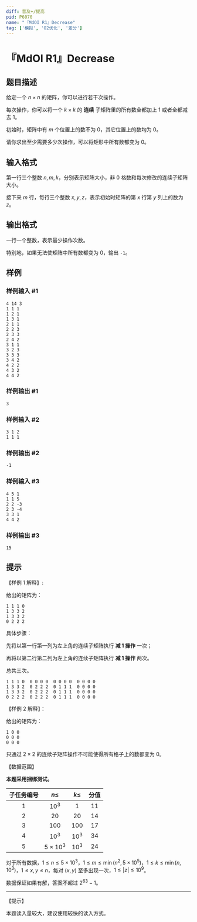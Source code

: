 ```yaml
---
diff: 普及+/提高
pid: P6070
name: "『MdOI R1』Decrease"
tag: ['模拟', 'O2优化', '差分']
---
```

# 『MdOI R1』Decrease
## 题目描述

给定一个 $n \times n$ 的矩阵，你可以进行若干次操作。

每次操作，你可以将一个 $k \times k$ 的 **连续** 子矩阵里的所有数全都加上 $1$ 或者全都减去 $1$。

初始时，矩阵中有 $m$ 个位置上的数不为 $0$，其它位置上的数均为 $0$。

请你求出至少需要多少次操作，可以将矩形中所有数都变为 $0$。
## 输入格式

第一行三个整数 $n,m,k$，分别表示矩阵大小，非 $0$ 格数和每次修改的连续子矩阵大小。

接下来 $m$ 行，每行三个整数 $x,y,z$，表示初始时矩阵的第 $x$ 行第 $y$ 列上的数为 $z$。


## 输出格式

一行一个整数，表示最少操作次数。

特别地，如果无法使矩阵中所有数都变为 $0$，输出 `-1`。  
## 样例

### 样例输入 #1
```
4 14 3
1 1 1
1 2 1
1 3 1
2 1 1
2 2 3
2 3 3
2 4 2
3 1 1
3 2 3
3 3 3
3 4 2
4 2 2
4 3 2
4 4 2

```
### 样例输出 #1
```
3

```
### 样例输入 #2
```
3 1 2
1 1 1

```
### 样例输出 #2
```
-1

```
### 样例输入 #3
```
4 5 1
1 1 5
2 2 -3
2 3 -4
3 3 1
4 4 2

```
### 样例输出 #3
```
15

```
## 提示

【样例 1 解释】:  

给出的矩阵为：  

```plain
1 1 1 0
1 3 3 2
1 3 3 2
0 2 2 2
```

具体步骤：  

先将以第一行第一列为左上角的连续子矩阵执行 **减 1 操作** 一次；

再将以第二行第二列为左上角的连续子矩阵执行 **减 1 操作** 两次。

总共三次。

```plain
1 1 1 0  0 0 0 0  0 0 0 0  0 0 0 0
1 3 3 2  0 2 2 2  0 1 1 1  0 0 0 0
1 3 3 2  0 2 2 2  0 1 1 1  0 0 0 0
0 2 2 2  0 2 2 2  0 1 1 1  0 0 0 0
```

【样例 2 解释】：  

给出的矩阵为：  

```plain
1 0 0
0 0 0
0 0 0
```

只通过 $2\times 2$ 的连续子矩阵操作不可能使得所有格子上的数都变为 $0$。

【数据范围】   

**本题采用捆绑测试。**

| 子任务编号 |    $n\leq$     | $k\leq$ | 分值 |
| :--------: | :------------: | :-----: | :--: |
|     1      |     $10^3$     |   $1$   |  11  |
|     2      |      $20$      |  $20$   |  14  |
|     3      |     $100$      |  $100$  |  17  |
|     4      |     $10^3$     | $10^3$  |  34  |
|     5      | $5\times 10^3$ | $10^3$  |  24  |

对于所有数据，$1\leq n\leq 5\times 10^3$，$1\leq m\leq \min(n^2,5\times 10^5)$，$1\leq k\leq \min(n,10^3)$，$1\leq x,y\leq n$，每对 $(x,y)$ 至多出现一次，$1 \le |z| \leq 10^9$。

数据保证如果有解，答案不超过 $2^{63}-1$。

---

【提示】

本题读入量较大，建议使用较快的读入方式。  
